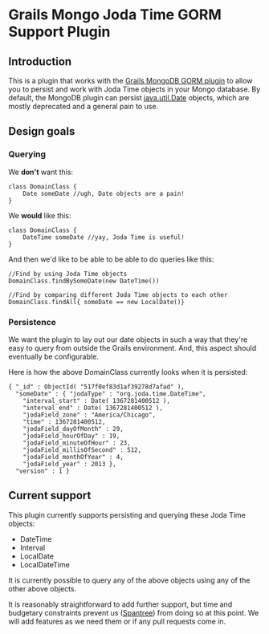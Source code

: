 # Grails Mongo Joda Time GORM Support Plugin

## Introduction
This is a plugin that works with the [Grails MongoDB GORM plugin](http://grails.org/plugin/mongodb) to allow you to persist and work with Joda Time objects in your Mongo database.  By default, the MongoDB plugin can persist [java.util.Date](http://docs.oracle.com/javase/6/docs/api/java/util/Date.html) objects, which are mostly deprecated and a general pain to use.

## Design goals

### Querying
We **don't** want this:

```
class DomainClass {
	Date someDate //ugh, Date objects are a pain!
}
```

We **would** like this:

```
class DomainClass {
	DateTime someDate //yay, Joda Time is useful!
}
```

And then we'd like to be able to be able to do queries like this:

```
//Find by using Joda Time objects
DomainClass.findBySomeDate(new DateTime())

//Find by comparing different Joda Time objects to each other
DomainClass.findAll{ someDate == new LocalDate()}
```

### Persistence
We want the plugin to lay out our date objects in such a way that they're easy to query from outside the Grails environment. And, this aspect should eventually be configurable.

Here is how the above DomainClass currently looks when it is persisted:

```
{ "_id" : ObjectId( "517f0ef83d1af39278d7afad" ),
  "someDate" : { "jodaType" : "org.joda.time.DateTime",
    "interval_start" : Date( 1367281400512 ),
    "interval_end" : Date( 1367281400512 ),
    "jodaField_zone" : "America/Chicago",
    "time" : 1367281400512,
    "jodaField_dayOfMonth" : 29,
    "jodaField_hourOfDay" : 19,
    "jodaField_minuteOfHour" : 23,
    "jodaField_millisOfSecond" : 512,
    "jodaField_monthOfYear" : 4,
    "jodaField_year" : 2013 },
  "version" : 1 }
```

## Current support

This plugin currently supports persisting and querying these Joda Time objects:

* DateTime
* Interval
* LocalDate
* LocalDateTime

It is currently possible to query any of the above objects using any of the other above objects.  

It is reasonably straightforward to add further support, but time and budgetary constraints prevent us ([Spantree](www.spantree.net)) from doing so at this point.  We will add features as we need them or if any pull requests come in.


